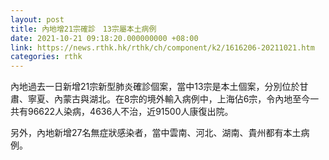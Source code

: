 ```yaml
---
layout: post
title: 內地增21宗確診　13宗屬本土病例
date: 2021-10-21 09:18:20.000000000 +08:00
link: https://news.rthk.hk/rthk/ch/component/k2/1616206-20211021.htm
categories: rthk
---
```


內地過去一日新增21宗新型肺炎確診個案，當中13宗是本土個案，分別位於甘肅、寧夏、內蒙古與湖北。在8宗的境外輸入病例中，上海佔6宗，令內地至今一共有96622人染病，4636人不治，近91500人康復出院。

另外，內地新增27名無症狀感染者，當中雲南、河北、湖南、貴州都有本土病例。
